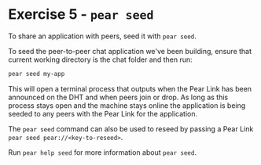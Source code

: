 # Exercise 5 - `pear seed`

To share an application with peers, seed it with `pear seed`.

To seed the peer-to-peer chat application we've been building, ensure that current working directory is the chat folder and then run:

```sh
pear seed my-app
```

This will open a terminal process that outputs when the Pear Link has been announced on the DHT and when peers join or drop. As long as this process stays open and the machine stays online the application is being seeded to any peers with the Pear Link for the application.

The `pear seed` command can also be used to reseed by passing a Pear Link `pear seed pear://<key-to-reseed>`.

Run `pear help seed` for more information about `pear seed`.